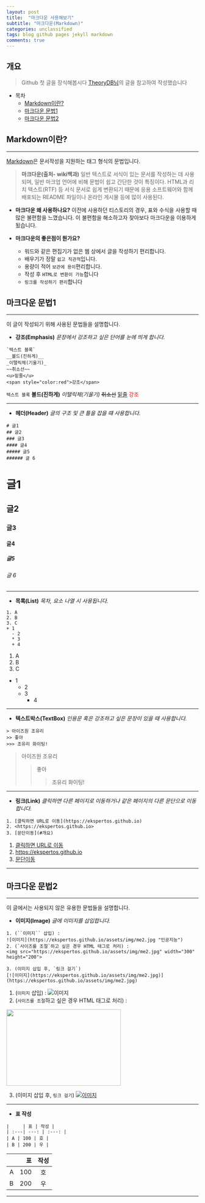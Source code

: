 ```yaml
---
layout: post
title:  "마크다운 사용해보기"
subtitle: "마크다운(Markdown)"
categories: unclassified
tags: blog github pages jekyll markdown  
comments: true
---
```


## 개요
> Github 첫 글을 장식해봅시다
> [TheoryDB님](https://ekspertos.github.io/envops/2019/05/22/envops-blog-how-to-use-md/#markdown%EC%9D%98-%EB%B0%98%EB%93%9C%EC%8B%9C-%EC%95%8C%EC%95%84%EC%95%BC-%ED%95%98%EB%8A%94-%EB%AC%B8%EB%B2%95)의 글을 참고하여 작성했습니다

- 목차
  - [Markdown이란?](#markdown이란)
  - [마크다운 문법1](#마크다운-문법1)
  - [마크다운 문법2](#마크다운-문법2)




## Markdown이란?
  ---
[Markdown](http://kirkstrobeck.github.io/whatismarkdown.com/)은 문서작성을 지원하는 태그 형식의 문법입니다.
> __마크다운(출처- wiki백과)__
> 일반 텍스트로 서식이 있는 문서를 작성하는 데 사용되며, 일반 마크업 언어에 비해 문법이 쉽고 간단한 것이 특징이다. HTML과 리치 텍스트(RTF) 등 서식 문서로 쉽게 변환되기 때문에 응용 소프트웨어와 함께 배포되는 README 파일이나 온라인 게시물 등에 많이 사용된다.

* __마크다운 왜 사용하나요?__
이전에 사용하던 티스토리의 경우, 표와 수식을 사용할 때 많은 불편함을 느꼈습니다. 이 불편함을 해소하고자 찾아보다 마크다운을 이용하게 됬습니다.

* __마크다운의 좋은점이 뭔가요?__
  - 워드와 같은 편집기가 없은 웹 상에서 글을 작성하기 편리합니다.
  - 배우기가 정말 `쉽고 직관적`입니다.
  - 용량이 적어 `보관에 용이`편리합니다.
  - 작성 후 `HTML로 변환이 가능`합니다
  - ``링크를 작성하기 편리``합니다


## 마크다운 문법1
---
이 글이 작성되기 위해 사용된 문법들을 설명합니다.

* __강조(Emphasis)__
_문장에서 강조하고 싶은 단어를 눈에 띄게 합니다._
```
`텍스트 블록`
__볼드(진하게)__
_이탤릭체(기울기)_
~~취소선~~
<u>밑줄</u>
<span style="color:red">강조</span>
```
`텍스트 블록`
__볼드(진하게)__
_이탤릭체(기울기)_
~~취소선~~
<u>밑줄</u>
<span style="color:red">강조</span>

---

* __헤더(Header)__
_글의 구조 및 큰 틀을 잡을 떄 사용합니다._
```
# 글1
## 글2
### 글3
#### 글4
##### 글5
###### 글 6
```
# 글1
## 글2
### 글3
#### 글4
##### 글5
###### 글 6

---

* __목록(List)__
_목차, 요소 나열 시 사용됩니다._

```
1. A
2. B
3. C
+ 1
  - 2
  * 3
  + 4
```

1. A
2. B
3. C
+ 1
  - 2
  * 3
    + 4
---

* __텍스트박스(TextBox)__
_인용문 혹은 강조하고 싶은 문장이 있을 때 사용합니다._

```
> 아이즈원 조유리
>> 좋아
>>> 조유리 화이팅!
```
> 아이즈원 조유리
>> 좋아
>>> 조유리 화이팅!

---

* __링크(Link)__
_클릭하면 다른 페이지로 이동하거나 같은 페이지의 다른 문단으로 이동합니다._
```
1. [클릭하면 URL로 이동](https://ekspertos.github.io)
2. <https://ekspertos.github.io>
3. [문단이동](#개요)
```
1. [클릭하면 URL로 이동](https://ekspertos.github.io)
2. <https://ekspertos.github.io>
3. [문단이동](#개요)

---

## 마크다운 문법2
---
이 글에서는 사용되지 않은 유용한 문법들을 설명합니다.

* __이미지(Image)__
_글에 이미지를 삽입합니다._
```
1. (``이미지`` 삽입) :
![이미지](https://ekspertos.github.io/assets/img/me2.jpg "인공지능")
2. (`사이즈를 조절`하고 싶은 경우 HTML 태그로 처리) :   
<img src="https://ekspertos.github.io/assets/img/me2.jpg" width="300" height="200">

3. (이미지 삽입 후, `링크 걸기`)
[![이미지](https://ekspertos.github.io/assets/img/me2.jpg)](https://ekspertos.github.io/assets/img/me2.jpg)  
```
1. (``이미지`` 삽입) :
![이미지](https://ekspertos.github.io/assets/img/me2.jpg "인공지능")
2. (`사이즈를 조절`하고 싶은 경우 HTML 태그로 처리) :   
<img src="https://ekspertos.github.io/assets/img/me2.jpg" width="300" height="200">

3. (이미지 삽입 후, `링크 걸기`)
[![이미지](https://ekspertos.github.io/assets/img/me2.jpg)](https://ekspertos.github.io/think/2019/06/25/think-future-ai/)  

---
* __표 작성__
```
|     | 표 | 작성 |  
| :---| ---: | :---: |  
| A | 100 | 호 |  
| B | 200 | 우 |
```

|     | 표 | 작성 |  
| :---| ---: | :---: |  
| A | 100 | 호 |  
| B | 200 | 우 |

---
